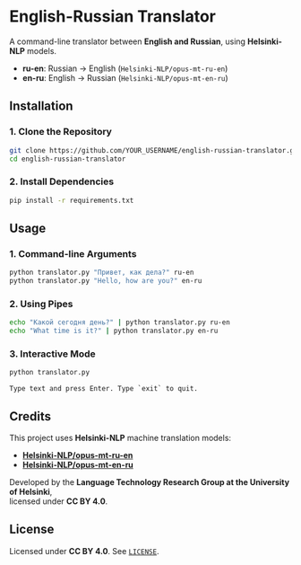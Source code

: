# English-Russian Translator

A command-line translator between **English and Russian**, using **Helsinki-NLP** models.

- **ru-en**: Russian → English (`Helsinki-NLP/opus-mt-ru-en`)
- **en-ru**: English → Russian (`Helsinki-NLP/opus-mt-en-ru`)

## Installation

### **1. Clone the Repository**
```sh
git clone https://github.com/YOUR_USERNAME/english-russian-translator.git
cd english-russian-translator
```

### **2. Install Dependencies**
```sh
pip install -r requirements.txt
```

## Usage

### **1. Command-line Arguments**
```sh
python translator.py "Привет, как дела?" ru-en
python translator.py "Hello, how are you?" en-ru
```

### **2. Using Pipes**
```sh
echo "Какой сегодня день?" | python translator.py ru-en
echo "What time is it?" | python translator.py en-ru
```

### **3. Interactive Mode**
```sh
python translator.py
```
```
Type text and press Enter. Type `exit` to quit.
```

## Credits

This project uses **Helsinki-NLP** machine translation models:

- **[Helsinki-NLP/opus-mt-ru-en](https://huggingface.co/Helsinki-NLP/opus-mt-ru-en)**
- **[Helsinki-NLP/opus-mt-en-ru](https://huggingface.co/Helsinki-NLP/opus-mt-en-ru)**

Developed by the **Language Technology Research Group at the University of Helsinki**,  
licensed under **CC BY 4.0**.

## License

Licensed under **CC BY 4.0**. See [`LICENSE`](LICENSE).
